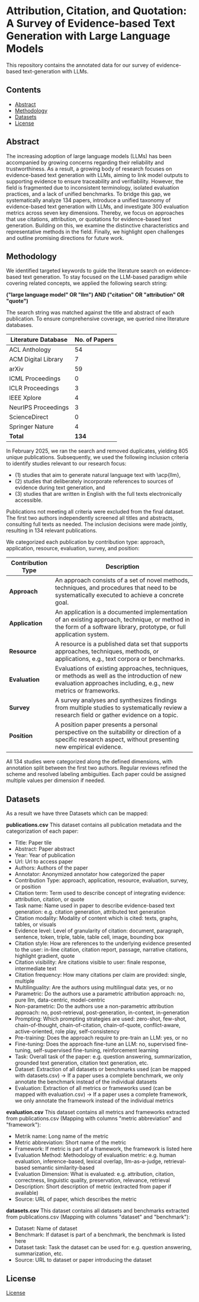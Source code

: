 # Attribution, Citation, and Quotation: A Survey of Evidence-based Text Generation with Large Language Models

This repository contains the annotated data for our survey of evidence-based text-generation with LLMs.

## Contents
- [Abstract](#abstract)
- [Methodology](#methodology)
- [Datasets](#datasets)
- [License](#license)


## Abstract
The increasing adoption of large language models (LLMs) has been accompanied by growing concerns regarding their reliability and trustworthiness. As a result, a growing body of research focuses on evidence-based text generation with LLMs, aiming to link model outputs to supporting evidence to ensure traceability and verifiability. However, the field is fragmented due to inconsistent terminology, isolated evaluation practices, and a lack of unified benchmarks. To bridge this gap, we systematically analyze 134 papers, introduce a unified taxonomy of evidence-based text generation with LLMs, and investigate 300 evaluation metrics across seven key dimensions. Thereby, we focus on approaches that use citations, attribution, or quotations for evidence-based text generation. Building on this, we examine the distinctive characteristics and representative methods in the field. Finally, we highlight open challenges and outline promising directions for future work.


## Methodology
We identified targeted keywords to guide the literature search on evidence-based text generation. To stay focused on the 
LLM-based paradigm while covering related concepts, we applied the following search string:

**("large language model" OR "llm") AND ("citation" OR "attribution" OR "quote")**

The search string was matched against the title and abstract of each publication. To ensure comprehensive coverage, we 
queried nine literature databases.


| **Literature Database** | **No. of Papers** |
| ----------------------- | ----------------- |
| ACL Anthology           | 54                |
| ACM Digital Library     | 7                 |
| arXiv                   | 59                |
| ICML Proceedings        | 0                 |
| ICLR Proceedings        | 3                 |
| IEEE Xplore             | 4                 |
| NeurIPS Proceedings     | 3                 |
| ScienceDirect           | 0                 |
| Springer Nature         | 4                 |
| **Total**               | **134**           |

In February 2025, we ran the search and removed duplicates, yielding 805 unique publications. Subsequently, we used the 
following inclusion criteria to identify studies relevant to our research focus: 
- (1) studies that aim to generate natural language text with \acp{llm}, 
- (2) studies that deliberately incorporate references to sources of evidence during text generation, and 
- (3) studies that are written in English with the full texts electronically accessible. 

Publications not meeting all criteria were excluded from the final dataset.
The first two authors independently screened all titles and abstracts, consulting full texts as needed. The inclusion 
decisions were made jointly, resulting in 134 relevant publications.

We categorized each publication by contribution type: approach, application, resource, evaluation, survey, and position:

| **Contribution Type** | **Description**                                                                                                                                                       |
| --------------------- | --------------------------------------------------------------------------------------------------------------------------------------------------------------------- |
| **Approach**          | An approach consists of a set of novel methods, techniques, and procedures that need to be systematically executed to achieve a concrete goal.                        |
| **Application**       | An application is a documented implementation of an existing approach, technique, or method in the form of a software library, prototype, or full application system. |
| **Resource**          | A resource is a published data set that supports approaches, techniques, methods, or applications, e.g., text corpora or benchmarks.                                  |
| **Evaluation**        | Evaluations of existing approaches, techniques, or methods as well as the introduction of new evaluation approaches including, e.g., new metrics or frameworks.       |
| **Survey**            | A survey analyses and synthesizes findings from multiple studies to systematically review a research field or gather evidence on a topic.                             |
| **Position**          | A position paper presents a personal perspective on the suitability or direction of a specific research aspect, without presenting new empirical evidence.            |


All 134 studies were categorized along the defined dimensions, with annotation split between the first two authors. 
Regular reviews refined the scheme and resolved labeling ambiguities. Each paper could be assigned multiple values per 
dimension if needed.


## Datasets
As a result we have three Datasets which can be mapped:

**publications.csv** This dataset contains all publication metadata and the categorization of each paper:
- Title: Paper tile
- Abstract: Paper abstract
- Year: Year of publication
- Url: Url to access paper
- Authors: Authors of the paper
- Annotator: Anonymized annotator how categorized the paper
- Contribution Type: approach, application, resource, evaluation, survey, or position
- Citation term: Term used to describe concept of integrating evidence: attribution, citation, or quote
- Task name: Name used in paper to describe evidence-based text generation: e.g. citation generation, attributed text generation
- Citation modality: Modality of content which is cited: texts, graphs, tables, or visuals
- Evidence level: Level of granularity of citation: document, paragraph, sentence, token, triple, table, table cell, image, bounding box
- Citation style: How are references to the underlying evidence presented to the user: in-line citation, citation report, passage, narrative citations, highlight gradient, quote
- Citation visibility: Are citations visible to user: finale response, intermediate text
- Citation frequency: How many citations per claim are provided: single, multiple
- Multilinguality: Are the authors using multilingual data: yes, or no
- Parametric: Do the authors use a parametric attribution approach: no, pure llm, data-centric, model-centric
- Non-parametric: Do the authors use a non-parametric attribution approach: no, post-retrieval, post-generation, in-context, in-generation
- Prompting: Which prompting strategies are used: zero-shot, few-shot, chain-of-thought, chain-of-citation, chain-of-quote, conflict-aware, active-oriented, role play, self-consistency
- Pre-training: Does the approach require to pre-train an LLM: yes, or no
- Fine-tuning: Does the approach fine-tune an LLM: no, supervised fine-tuning, self-supervised fine-tuning, reinforcement learning
- Task: Overall task of the paper: e.g. question answering, summarization, grounded text generation, citation text generation, etc.
- Dataset: Extraction of all datasets or benchmarks used (can be mapped with datasets.csv) -> If a paper uses a complete benchmark, we only annotate the benchmark instead of the individual datasets
- Evaluation: Extraction of all metrics or frameworks used (can be mapped with evaluation.csv) -> If a paper uses a complete framework, we only annotate the framework instead of the individual metrics

**evaluation.csv** This dataset contains all metrics and frameworks extracted from publications.csv (Mapping with columns "metric abbreviation" and "framework"):
- Metrik name: Long name of the metric
- Metric abbreviation: Short name of the metric
- Framework: If metric is part of a framework, the framework is listed here
- Evaluation Method: Methodology of evaluation metric: e.g. human evaluation, inference-based, lexical overlap, llm-as-a-judge, retrieval-based semantic similarity-based
- Evaluation Dimension: What is evaluated: e.g. attribution, citation, correctness, linguistic quality, preservation, relevance, retrieval
- Description: Short description of metric (extracted from paper if available)
- Source: URL of paper, which describes the metric

**datasets.csv** This dataset contains all datasets and benchmarks extracted from publications.csv (Mapping with columns "dataset" and "benchmark"):
- Dataset: Name of dataset
- Benchmark: If dataset is part of a benchmark, the benchmark is listed here
- Dataset task: Task the dataset can be used for: e.g. question answering, summarization, etc.
- Source: URL to dataset or paper introducing the dataset


## License
[License](LICENSE)
